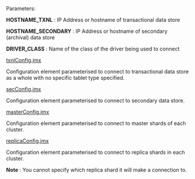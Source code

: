 Parameters: 

**HOSTNAME_TXNL** : IP Address or hostname of transactional data store

**HOSTNAME_SECONDARY** : IP Address or hostname of secondary (archival) data store

**DRIVER_CLASS** : Name of the class of the driver being used to connect

[txnlConfig.jmx](https://github.com/ranka47/tds-testing-module/blob/master/connectionConfig/txnlConfig.jmx)

Configuration element parameterised to connect to transactional data store as a whole with no specific tablet type specified.  

[secConfig.jmx](https://github.com/ranka47/tds-testing-module/blob/master/connectionConfig/secConfig.jmx)

Configuration element parameterised to connect to secondary data store.   

[masterConfig.jmx](https://github.com/ranka47/tds-testing-module/blob/master/connectionConfig/masterConfig.jmx)

Configuration element parameterised to connect to master shards of each cluster.  

[replicaConfig.jmx](https://github.com/ranka47/tds-testing-module/blob/master/connectionConfig/replicaConfig.jmx)

Configuration element parameterised to connect to replica shards in each cluster.

**Note** : You cannot specify which replica shard it will make a connection to. 

